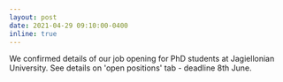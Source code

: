 ```yaml
---
layout: post
date: 2021-04-29 09:10:00-0400
inline: true
---
```


We confirmed details of our job opening for PhD students at Jagiellonian University. See details on 'open positions' tab - deadline 8th June.

